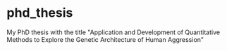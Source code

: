 # phd_thesis
My PhD thesis with the title "Application and Development of Quantitative Methods to Explore the Genetic Architecture of Human Aggression"
